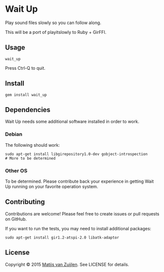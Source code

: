 # Wait Up

Play sound files slowly so you can follow along.

This will be a port of playitslowly to Ruby + GirFFI.

## Usage

    wait_up

Press Ctrl-Q to quit.

## Install

    gem install wait_up

## Dependencies

Wait Up needs some additional software installed in order to work.

### Debian

The following should work:

    sudo apt-get install libgirepository1.0-dev gobject-introspection
    # More to be determined

### Other OS

To be determined. Please contribute back your experience in getting Wait Up running
on your favorite operation system.

## Contributing

Contributions are welcome! Please feel free to create issues or pull requests
on GitHub.

If you want to run the tests, you may need to install additional packages:

    sudo apt-get install gir1.2-atspi-2.0 libatk-adaptor

## License

Copyright &copy; 2015 [Matijs van Zuijlen](http://www.matijs.net).
See LICENSE for details.

